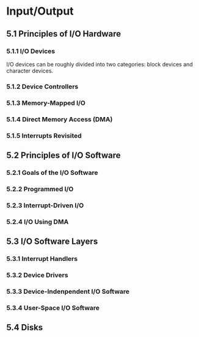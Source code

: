 Input/Output
============

5.1 Principles of I/O Hardware
------------------------------

### 5.1.1 I/O Devices

I/O devices can be roughly divided into two categories: block devices and character devices.

### 5.1.2 Device Controllers

### 5.1.3 Memory-Mapped I/O

### 5.1.4 Direct Memory Access (DMA)

### 5.1.5 Interrupts Revisited

5.2 Principles of I/O Software
------------------------------

### 5.2.1 Goals of the I/O Software

### 5.2.2 Programmed I/O

### 5.2.3 Interrupt-Driven I/O

### 5.2.4 I/O Using DMA

5.3 I/O Software Layers
-----------------------

### 5.3.1 Interrupt Handlers

### 5.3.2 Device Drivers

### 5.3.3 Device-Indenpendent I/O Software

### 5.3.4 User-Space I/O Software

5.4 Disks
---------

